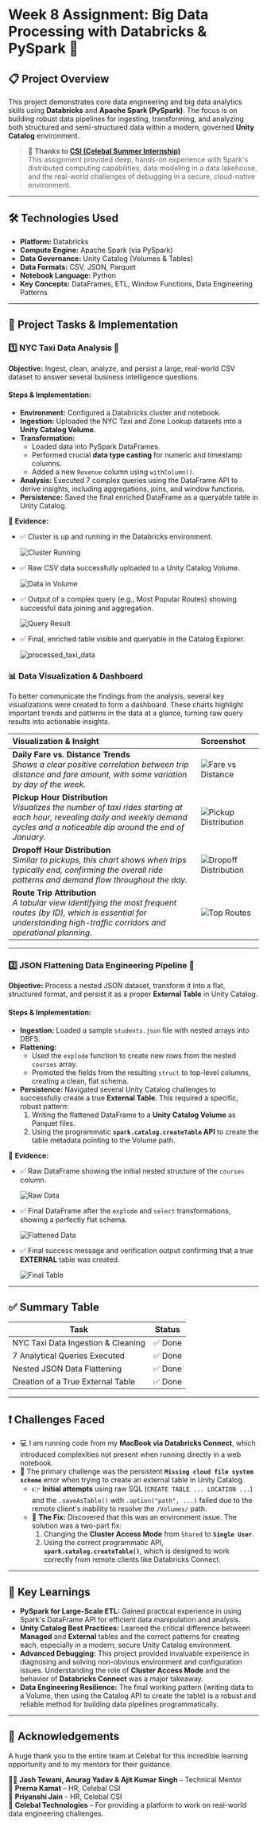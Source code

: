 # Week 8 Assignment: Big Data Processing with Databricks & PySpark 🚀

## 📋 Project Overview

This project demonstrates core data engineering and big data analytics skills using **Databricks** and **Apache Spark (PySpark)**. The focus is on building robust data pipelines for ingesting, transforming, and analyzing both structured and semi-structured data within a modern, governed **Unity Catalog** environment.

> 🔗 **Thanks to [CSI (Celebal Summer Internship)](https://www.celebaltech.com/)**  
> This assignment provided deep, hands-on experience with Spark's distributed computing capabilities, data modeling in a data lakehouse, and the real-world challenges of debugging in a secure, cloud-native environment.

---

## 🛠️ Technologies Used

- **Platform:** Databricks
- **Compute Engine:** Apache Spark (via PySpark)
- **Data Governance:** Unity Catalog (Volumes & Tables)
- **Data Formats:** CSV, JSON, Parquet
- **Notebook Language:** Python
- **Key Concepts:** DataFrames, ETL, Window Functions, Data Engineering Patterns

---

## 📂 Project Tasks & Implementation

### 1️⃣ NYC Taxi Data Analysis 🚕

**Objective:** Ingest, clean, analyze, and persist a large, real-world CSV dataset to answer several business intelligence questions.

#### Steps & Implementation:
- **Environment:** Configured a Databricks cluster and notebook.
- **Ingestion:** Uploaded the NYC Taxi and Zone Lookup datasets into a **Unity Catalog Volume**.
- **Transformation:**
  - Loaded data into PySpark DataFrames.
  - Performed crucial **data type casting** for numeric and timestamp columns.
  - Added a new `Revenue` column using `withColumn()`.
- **Analysis:** Executed 7 complex queries using the DataFrame API to derive insights, including aggregations, joins, and window functions.
- **Persistence:** Saved the final enriched DataFrame as a queryable table in Unity Catalog.

📸 **Evidence:**

- ✅ Cluster is up and running in the Databricks environment.

  ![Cluster Running](https://github.com/Ayush03A/Celebal-DE-Internship-WEEK-8/blob/be92f5f87adaa6c4d9ef9fe086aa3da8540f1167/nyc-taxi-analysis/Screenshots/Cluster%20is%20up%20and%20running%20in%20the%20Databricks%20environment.png)
  
- ✅ Raw CSV data successfully uploaded to a Unity Catalog Volume.
  
  ![Data in Volume](https://github.com/Ayush03A/Celebal-DE-Internship-WEEK-8/blob/be92f5f87adaa6c4d9ef9fe086aa3da8540f1167/nyc-taxi-analysis/Screenshots/Uploading%20yellow_tripdata_2020-01.Csv....png)
  
- ✅ Output of a complex query (e.g., Most Popular Routes) showing successful data joining and aggregation.

  ![Query Result](https://github.com/Ayush03A/Celebal-DE-Internship-WEEK-8/blob/be92f5f87adaa6c4d9ef9fe086aa3da8540f1167/nyc-taxi-analysis/Screenshots/%20Query%206%20(Most%20Popular%20Route).png)
  
- ✅ Final, enriched table visible and queryable in the Catalog Explorer.

  ![processed_taxi_data](https://github.com/Ayush03A/Celebal-DE-Internship-WEEK-8/blob/be92f5f87adaa6c4d9ef9fe086aa3da8540f1167/nyc-taxi-analysis/Screenshots/processed_taxi_data.png)


### 📊 Data Visualization & Dashboard

To better communicate the findings from the analysis, several key visualizations were created to form a dashboard. These charts highlight important trends and patterns in the data at a glance, turning raw query results into actionable insights.

| Visualization & Insight                                      | Screenshot                                                                            |
| :----------------------------------------------------------- | :------------------------------------------------------------------------------------ |
| **Daily Fare vs. Distance Trends** <br> *Shows a clear positive correlation between trip distance and fare amount, with some variation by day of the week.* | ![Fare vs Distance](https://github.com/Ayush03A/Celebal-DE-Internship-WEEK-8/blob/be92f5f87adaa6c4d9ef9fe086aa3da8540f1167/nyc-taxi-analysis/Screenshots/Daily%20Fare%20Trends%20by%20Day%20of%20Week.png)      |
| **Pickup Hour Distribution** <br> *Visualizes the number of taxi rides starting at each hour, revealing daily and weekly demand cycles and a noticeable dip around the end of January.* | ![Pickup Distribution](https://github.com/Ayush03A/Celebal-DE-Internship-WEEK-8/blob/be92f5f87adaa6c4d9ef9fe086aa3da8540f1167/nyc-taxi-analysis/Screenshots/Pickup%20Hour%20Distribution.png)  |
| **Dropoff Hour Distribution** <br> *Similar to pickups, this chart shows when trips typically end, confirming the overall ride patterns and demand flow throughout the day.* | ![Dropoff Distribution](https://github.com/Ayush03A/Celebal-DE-Internship-WEEK-8/blob/be92f5f87adaa6c4d9ef9fe086aa3da8540f1167/nyc-taxi-analysis/Screenshots/Dropoff%20Hour%20Distribution.png) |
| **Route Trip Attribution** <br> *A tabular view identifying the most frequent routes (by ID), which is essential for understanding high-traffic corridors and operational planning.* | ![Top Routes](https://github.com/Ayush03A/Celebal-DE-Internship-WEEK-8/blob/be92f5f87adaa6c4d9ef9fe086aa3da8540f1167/nyc-taxi-analysis/Screenshots/Route%20Revenue%20Attribution.png)         |


---

### 2️⃣ JSON Flattening Data Engineering Pipeline 🔩

**Objective:** Process a nested JSON dataset, transform it into a flat, structured format, and persist it as a proper **External Table** in Unity Catalog.

#### Steps & Implementation:
- **Ingestion:** Loaded a sample `students.json` file with nested arrays into DBFS.
- **Flattening:**
  - Used the `explode` function to create new rows from the nested `courses` array.
  - Promoted the fields from the resulting `struct` to top-level columns, creating a clean, flat schema.
- **Persistence:** Navigated several Unity Catalog challenges to successfully create a true **External Table**. This required a specific, robust pattern:
  1.  Writing the flattened DataFrame to a **Unity Catalog Volume** as Parquet files.
  2.  Using the programmatic **`spark.catalog.createTable` API** to create the table metadata pointing to the Volume path.

📸 **Evidence:**
- ✅ Raw DataFrame showing the initial nested structure of the `courses` column.

  ![Raw Data](https://github.com/Ayush03A/Celebal-DE-Internship-WEEK-8/blob/828d7b7b816b96d109ac0c3985d190c375869a4f/json-flattening-pipeline/Screenshots/Raw%20Data%20Loaded.png)
  
- ✅ Final DataFrame after the `explode` and `select` transformations, showing a perfectly flat schema.

  ![Flattened Data](https://github.com/Ayush03A/Celebal-DE-Internship-WEEK-8/blob/828d7b7b816b96d109ac0c3985d190c375869a4f/json-flattening-pipeline/Screenshots/Flattened%20Data.png)
  
- ✅ Final success message and verification output confirming that a true **EXTERNAL** table was created.

  ![Final Table](https://github.com/Ayush03A/Celebal-DE-Internship-WEEK-8/blob/828d7b7b816b96d109ac0c3985d190c375869a4f/json-flattening-pipeline/Screenshots/Final%20Table%20Created.png)

---

## ✅ Summary Table

| Task                              | Status   |
| --------------------------------- | -------- |
| NYC Taxi Data Ingestion & Cleaning| ✅ Done  |
| 7 Analytical Queries Executed     | ✅ Done  |
| Nested JSON Data Flattening       | ✅ Done  |
| Creation of a True External Table | ✅ Done  |

---

## ❗ Challenges Faced

- 💻 I am running code from my **MacBook via Databricks Connect**, which introduced complexities not present when running directly in a web notebook.
- 🔐 The primary challenge was the persistent **`Missing cloud file system scheme`** error when trying to create an external table in Unity Catalog.
  - 👉 **Initial attempts** using raw SQL (`CREATE TABLE ... LOCATION ...`) and the `.saveAsTable()` with `.option("path", ...)` failed due to the remote client's inability to resolve the `/Volumes/` path.
  - 🔑 **The Fix:** Discovered that this was an environment issue. The solution was a two-part fix:
    1.  Changing the **Cluster Access Mode** from `Shared` to **`Single User`**.
    2.  Using the correct programmatic API, **`spark.catalog.createTable()`**, which is designed to work correctly from remote clients like Databricks Connect.

---

## 🧠 Key Learnings

- **PySpark for Large-Scale ETL:** Gained practical experience in using Spark's DataFrame API for efficient data manipulation and analysis.
- **Unity Catalog Best Practices:** Learned the critical difference between **Managed** and **External** tables and the correct patterns for creating each, especially in a modern, secure Unity Catalog environment.
- **Advanced Debugging:** This project provided invaluable experience in diagnosing and solving non-obvious environment and configuration issues. Understanding the role of **Cluster Access Mode** and the behavior of **Databricks Connect** was a major takeaway.
- **Data Engineering Resilience:** The final working pattern (writing data to a Volume, then using the Catalog API to create the table) is a robust and reliable method for building data pipelines programmatically.

---

## 🙏 Acknowledgements

A huge thank you to the entire team at Celebal for this incredible learning opportunity and to my mentors for their guidance.

👨‍🏫 **Jash Tewani, Anurag Yadav & Ajit Kumar Singh** – Technical Mentor  
🙌 **Prerna Kamat** – HR, Celebal CSI  
🙌 **Priyanshi Jain** – HR, Celebal CSI  
🏢 **Celebal Technologies** – For providing a platform to work on real-world data engineering challenges.
